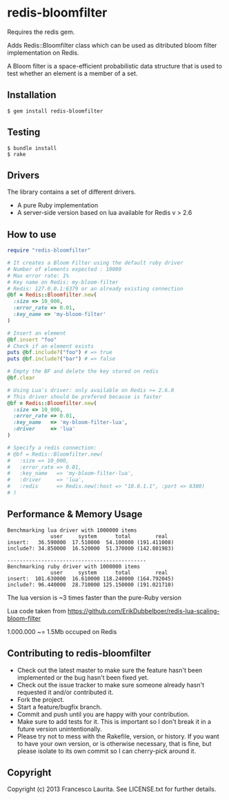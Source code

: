 redis-bloomfilter
=============
Requires the redis gem.

Adds Redis::Bloomfilter class which can be used as ditributed bloom filter implementation on Redis.

A Bloom filter is a space-efficient probabilistic data structure that is used to test whether an element is a member of a set.


Installation
----------------
    $ gem install redis-bloomfilter

Testing
----------------
    $ bundle install
    $ rake

Drivers
-----------------
The library contains a set of different drivers.
  * A pure Ruby implementation
  * A server-side version based on lua available for Redis v > 2.6

How to use
-----------------
```ruby
require "redis-bloomfilter"

# It creates a Bloom Filter using the default ruby driver
# Number of elements expected : 10000
# Max error rate: 1%
# Key name on Redis: my-bloom-filter
# Redis: 127.0.0.1:6379 or an already existing connection
@bf = Redis::Bloomfilter.new(
  :size => 10_000, 
  :error_rate => 0.01, 
  :key_name => 'my-bloom-filter'
)

# Insert an element
@bf.insert "foo"
# Check if an element exists
puts @bf.include?("foo") # => true
puts @bf.include?("bar") # => false

# Empty the BF and delete the key stored on redis
@bf.clear

# Using Lua's driver: only available on Redis >= 2.6.0
# This driver should be prefered because is faster
@bf = Redis::Bloomfilter.new(
  :size => 10_000, 
  :error_rate => 0.01, 
  :key_name   => 'my-bloom-filter-lua',
  :driver     => 'lua'
)

# Specify a redis connection:
# @bf = Redis::Bloomfilter.new(
#   :size => 10_000, 
#   :error_rate => 0.01, 
#   :key_name   => 'my-bloom-filter-lua',
#   :driver     => 'lua',
#   :redis      => Redis.new(:host => "10.0.1.1", :port => 6380)
# )
```

Performance & Memory Usage
-----------------
```
Benchmarking lua driver with 1000000 items
              user     system      total        real
insert:   36.590000  17.510000  54.100000 (191.411008)
include?: 34.850000  16.520000  51.370000 (142.801983)

---------------------------------------------
Benchmarking ruby driver with 1000000 items
              user     system      total        real
insert:  101.630000  16.610000 118.240000 (164.792045)
include?: 96.440000  28.710000 125.150000 (191.021710)
```
The lua version is ~3 times faster than the pure-Ruby version

Lua code taken from https://github.com/ErikDubbelboer/redis-lua-scaling-bloom-filter

1.000.000 ~= 1.5Mb occuped on Redis

Contributing to redis-bloomfilter
----------------
 
* Check out the latest master to make sure the feature hasn't been implemented or the bug hasn't been fixed yet.
* Check out the issue tracker to make sure someone already hasn't requested it and/or contributed it.
* Fork the project.
* Start a feature/bugfix branch.
* Commit and push until you are happy with your contribution.
* Make sure to add tests for it. This is important so I don't break it in a future version unintentionally.
* Please try not to mess with the Rakefile, version, or history. If you want to have your own version, or is otherwise necessary, that is fine, but please isolate to its own commit so I can cherry-pick around it.

Copyright
----------------

Copyright (c) 2013 Francesco Laurita. See LICENSE.txt for
further details.
